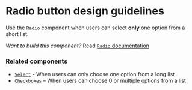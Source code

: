 # Radio button design guidelines
Use the `Radio` component when users can select **only** one option from a short list.

_Want to build this component?_ Read [`Radio` documentation](https://consensys.github.io/rimble-ui/?path=/story/Radio--buttons-documentation)

<!-- STORY -->
### Related components
- [`Select`](https://consensys.github.io/rimble-ui/?path=/story/Select--documentation) - When users can only choose one option from a long list
- [`Checkboxes`](https://consensys.github.io/rimble-ui/?path=/story/Checkboxes--documentation) – When users can choose 0 or multiple options from a list
